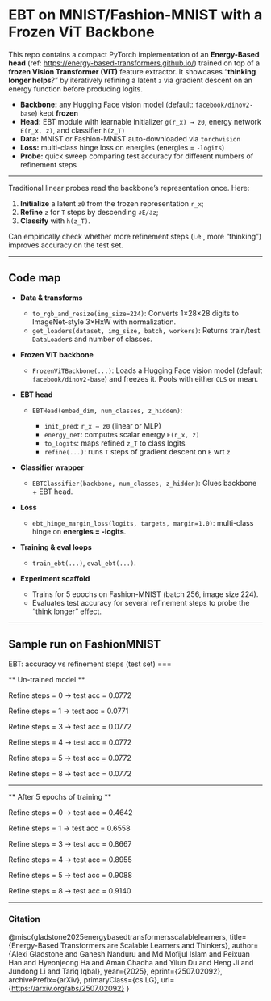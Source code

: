 # EBT on MNIST/Fashion-MNIST with a Frozen ViT Backbone

This repo contains a compact PyTorch implementation of an **Energy-Based head** (ref: https://energy-based-transformers.github.io/) trained on top of a **frozen Vision Transformer (ViT)** feature extractor. It showcases “**thinking longer helps**?” by iteratively refining a latent `z` via gradient descent on an energy function before producing logits.

* **Backbone:** any Hugging Face vision model (default: `facebook/dinov2-base`) kept **frozen**
* **Head:** EBT module with learnable initializer `g(r_x) → z0`, energy network `E(r_x, z)`, and classifier `h(z_T)`
* **Data:** MNIST or Fashion-MNIST auto-downloaded via `torchvision`
* **Loss:** multi-class hinge loss on energies (energies = `-logits`)
* **Probe:** quick sweep comparing test accuracy for different numbers of refinement steps

---

Traditional linear probes read the backbone’s representation once. Here:

1. **Initialize** a latent `z0` from the frozen representation `r_x`;
2. **Refine** `z` for `T` steps by descending `∂E/∂z`;
3. **Classify** with `h(z_T)`.

Can empirically check whether more refinement steps (i.e., more “thinking”) improves accuracy on the test set.

---

## Code map

* **Data & transforms**

  * `to_rgb_and_resize(img_size=224)`: Converts 1×28×28 digits to ImageNet-style 3×HxW with normalization.
  * `get_loaders(dataset, img_size, batch, workers)`: Returns train/test `DataLoader`s and number of classes.

* **Frozen ViT backbone**

  * `FrozenViTBackbone(...)`: Loads a Hugging Face vision model (default `facebook/dinov2-base`) and freezes it. Pools with either `CLS` or mean.

* **EBT head**

  * `EBTHead(embed_dim, num_classes, z_hidden)`:

    * `init_pred`: `r_x → z0` (linear or MLP)
    * `energy_net`: computes scalar energy `E(r_x, z)`
    * `to_logits`: maps refined `z_T` to class logits
    * `refine(...)`: runs `T` steps of gradient descent on `E` wrt `z`

* **Classifier wrapper**

  * `EBTClassifier(backbone, num_classes, z_hidden)`: Glues backbone + EBT head.

* **Loss**

  * `ebt_hinge_margin_loss(logits, targets, margin=1.0)`: multi-class hinge on **energies = -logits**.

* **Training & eval loops**

  * `train_ebt(...)`, `eval_ebt(...)`.

* **Experiment scaffold**

  * Trains for 5 epochs on Fashion-MNIST (batch 256, image size 224).
  * Evaluates test accuracy for several refinement steps to probe the “think longer” effect.

----------------------------------------------------------------------------------------------------

## Sample run on FashionMNIST 

EBT: accuracy vs refinement steps (test set) ===

** Un-trained model **

Refine steps =  0 -> test acc = 0.0772

Refine steps =  1 -> test acc = 0.0771

Refine steps =  3 -> test acc = 0.0772

Refine steps =  4 -> test acc = 0.0772

Refine steps =  5 -> test acc = 0.0772

Refine steps =  8 -> test acc = 0.0772

-------------------------------------------------------------------

** After 5 epochs of training **

Refine steps =  0 -> test acc = 0.4642

Refine steps =  1 -> test acc = 0.6558

Refine steps =  3 -> test acc = 0.8667

Refine steps =  4 -> test acc = 0.8955

Refine steps =  5 -> test acc = 0.9088

Refine steps =  8 -> test acc = 0.9140

--------

### Citation

@misc{gladstone2025energybasedtransformersscalablelearners,
  title={Energy-Based Transformers are Scalable Learners and Thinkers},
  author={Alexi Gladstone and Ganesh Nanduru and Md Mofijul Islam and Peixuan Han and Hyeonjeong Ha and Aman Chadha and Yilun Du and Heng Ji and Jundong Li and Tariq Iqbal},
  year={2025},
  eprint={2507.02092},
  archivePrefix={arXiv},
  primaryClass={cs.LG},
  url={https://arxiv.org/abs/2507.02092}
}
